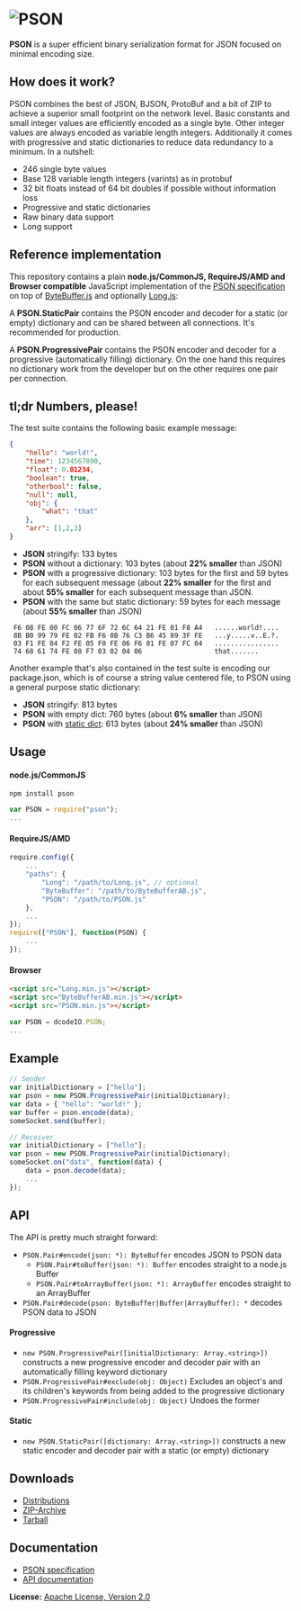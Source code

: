 ![PSON](https://raw.github.com/dcodeIO/PSON/master/PSON.png)
====
**PSON** is a super efficient binary serialization format for JSON focused on minimal encoding size.

How does it work?
-----------------
PSON combines the best of JSON, BJSON, ProtoBuf and a bit of ZIP to achieve a superior small footprint on the network
level. Basic constants and small integer values are efficiently encoded as a single byte. Other integer values are always
encoded as variable length integers. Additionally it comes with progressive and static dictionaries to reduce data
redundancy to a minimum. In a nutshell:

* 246 single byte values
* Base 128 variable length integers (varints) as in protobuf
* 32 bit floats instead of 64 bit doubles if possible without information loss
* Progressive and static dictionaries
* Raw binary data support
* Long support

Reference implementation
------------------------
This repository contains a plain **node.js/CommonJS, RequireJS/AMD and Browser compatible** JavaScript implementation
of the [PSON specification](https://github.com/dcodeIO/PSON/blob/master/PSONspec.txt) on top of 
[ByteBuffer.js](https://github.com/dcodeIO/ByteBuffer.js) and optionally [Long.js](https://github.com/dcodeIO/Long.js):

A **PSON.StaticPair** contains the PSON encoder and decoder for a static (or empty) dictionary and can be shared between
all connections. It's recommended for production.

A **PSON.ProgressivePair** contains the PSON encoder and decoder for a progressive (automatically filling) dictionary.
On the one hand this requires no dictionary work from the developer but on the other requires one pair per connection.

tl;dr Numbers, please!
----------------------
The test suite contains the following basic example message:

```json
{
    "hello": "world!",
    "time": 1234567890,
    "float": 0.01234,
    "boolean": true,
    "otherbool": false,
    "null": null,
    "obj": {
        "what": "that"
    },
    "arr": [1,2,3]
}
```

* **JSON** stringify: 133 bytes
* **PSON** without a dictionary: 103 bytes (about **22% smaller** than JSON)
* **PSON** with a progressive dictionary: 103 bytes for the first and 59 bytes for each subsequent message (about 
  **22% smaller** for the first and about **55% smaller** for each subsequent message than JSON.
* **PSON** with the same but static dictionary: 59 bytes for each message (about **55% smaller** than JSON)
         
```text
 F6 08 FE 00 FC 06 77 6F 72 6C 64 21 FE 01 F8 A4   ......world!....
 8B B0 99 79 FE 02 FB F6 0B 76 C3 B6 45 89 3F FE   ...y.....v..E.?.
 03 F1 FE 04 F2 FE 05 F0 FE 06 F6 01 FE 07 FC 04   ................
 74 68 61 74 FE 08 F7 03 02 04 06                  that.......
```

Another example that's also contained in the test suite is encoding our package.json, which is of course a string value
centered file, to PSON using a general purpose static dictionary:

* **JSON** stringify: 813 bytes
* **PSON** with empty dict: 760 bytes (about **6% smaller** than JSON)
* **PSON** with [static dict](https://github.com/dcodeIO/PSON/blob/master/dicts/package.json): 613 bytes (about **24% smaller** than JSON)

Usage
-----

#### node.js/CommonJS

`npm install pson`

```js
var PSON = require("pson");
...
```

#### RequireJS/AMD

```js
require.config({
    ...
    "paths": {
        "Long": "/path/to/Long.js", // optional
        "ByteBuffer": "/path/to/ByteBufferAB.js",
        "PSON": "/path/to/PSON.js"
    },
    ...
});
require(["PSON"], function(PSON) {
    ...
});
```

#### Browser

```html
<script src="Long.min.js"></script>
<script src="ByteBufferAB.min.js"></script>
<script src="PSON.min.js"></script>
```

```js
var PSON = dcodeIO.PSON;
...
```

Example
-------
```js
// Sender
var initialDictionary = ["hello"];
var pson = new PSON.ProgressivePair(initialDictionary);
var data = { "hello": "world!" };
var buffer = pson.encode(data);
someSocket.send(buffer);
```

```js
// Receiver
var initialDictionary = ["hello"];
var pson = new PSON.ProgressivePair(initialDictionary);
someSocket.on("data", function(data) {
    data = pson.decode(data);
    ...
});
```

API
---
The API is pretty much straight forward:

* `PSON.Pair#encode(json: *): ByteBuffer` encodes JSON to PSON data
  * `PSON.Pair#toBuffer(json: *): Buffer` encodes straight to a node.js Buffer
  * `PSON.Pair#toArrayBuffer(json: *): ArrayBuffer` encodes straight to an ArrayBuffer
* `PSON.Pair#decode(pson: ByteBuffer|Buffer|ArrayBuffer): *` decodes PSON data to JSON

#### Progressive
* `new PSON.ProgressivePair([initialDictionary: Array.<string>])` constructs a new progressive encoder and decoder pair
  with an automatically filling keyword dictionary
* `PSON.ProgressivePair#exclude(obj: Object)` Excludes an object's and its children's keywords from being added to the progressive
   dictionary
* `PSON.ProgressivePair#include(obj: Object)` Undoes the former

#### Static
* `new PSON.StaticPair([dictionary: Array.<string>])` constructs a new static encoder and decoder pair
  with a static (or empty) dictionary
  
Downloads
---------
* [Distributions](https://github.com/dcodeIO/PSON/tree/master/dist)
* [ZIP-Archive](https://github.com/dcodeIO/PSON/archive/master.zip)
* [Tarball](https://github.com/dcodeIO/PSON/tarball/master)
  
Documentation
-------------
* [PSON specification](https://github.com/dcodeIO/PSON/blob/master/PSONspec.txt)
* [API documentation](http://htmlpreview.github.io/?http://raw.github.com/dcodeIO/PSON/master/docs/PSON.html)

**License:** [Apache License, Version 2.0](http://opensource.org/licenses/Apache-2.0)
